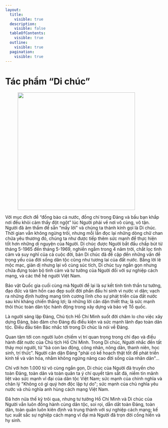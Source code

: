 ```yaml
---
layout:
  title:
    visible: true
  description:
    visible: false
  tableOfContents:
    visible: true
  outline:
    visible: true
  pagination:
    visible: true
---
```


# Tác phẩm “Di chúc”

<figure><img src="https://tinhuyquangtri.vn/ckfinder/userfiles/images/dc.jpg" alt="" width="375"><figcaption></figcaption></figure>

Với mục đích để “đồng bào cả nước, đồng chí trong Đảng và bầu bạn khắp nơi đều khỏi cảm thấy đột ngột” lúc Người phải về nơi vô cùng, vô tận. Người đã âm thầm để sẵn “mấy lời” và chúng ta thành kính gọi là Di chúc. Thời gian vẫn không ngừng trôi, nhưng mỗi lần đọc lại những dòng chữ chan chứa yêu thương đó, chúng ta như được tiếp thêm sức mạnh để thực hiện tốt hơn những di nguyện của Người. Di chúc được Người bắt đầu chấp bút từ tháng 5-1965 đến tháng 5-1969, nghiền ngẫm trong 4 năm trời, chắt lọc tình cảm và suy nghĩ của cả cuộc đời, bản Di chúc đã đề cập đến những vấn đề trọng yếu của đời sống dân tộc cũng như tương lai của đất nước. Bằng lời lẽ mộc mạc, giản dị nhưng lại vô cùng súc tích, Di chúc tuy ngắn gọn nhưng chứa đựng toàn bộ tình cảm và tư tưởng của Người đối với sự nghiệp cách mạng, và các thế hệ người Việt Nam.

Bảo vật Quốc gia cuối cùng mà Người để lại là sự kết tinh tinh thần tư tưởng, đạo đức và tâm hồn cao đẹp suốt đời phấn đấu hi sinh vì nước vì dân; vạch ra những định hướng mang tính cương lĩnh cho sự phát triển của đất nước sau khi kháng chiến thắng lợi; là những lời căn dặn thiết tha; là sức mạnh thôi thúc toàn dân tộc hành động trong xây dựng và bảo vệ Tổ quốc.

Là người sáng lập Đảng, Chủ tịch Hồ Chí Minh suốt đời chăm lo cho việc xây dựng Đảng, bảo đảm cho Đảng đủ điều kiện và sức mạnh lãnh đạo toàn dân tộc. Điều đầu tiên Bác nhắc tới trong Di chúc là nói về Đảng.

Quan tâm tới con người luôn chiếm vị trí quan trọng trong chỉ đạo và điều hành đất nước của Chủ tịch Hồ Chí Minh. Trong Di chúc, Người nhắc đến tất thảy mọi người, từ "bà con lao động, công nhân, nông dân, thanh niên, học sinh, trí thức". Người căn dặn Đảng "phải có kế hoạch thật tốt để phát triển kinh tế và văn hóa, nhằm không ngừng nâng cao đời sống của nhân dân"...

Chỉ với hơn 1.000 từ vô cùng ngắn gọn, Di chúc của Người đã truyền cho toàn Đảng, toàn dân và toàn quân ta ý chí quyết tâm sắt đá, niềm tin mãnh liệt vào sức mạnh vĩ đại của dân tộc Việt Nam; sức mạnh của chính nghĩa và chân lý "Không có gì quý hơn độc lập tự do"; sức mạnh của chủ nghĩa yêu nước và chủ nghĩa anh hùng cách mạng Việt Nam.

Đã hơn nửa thế kỷ trôi qua, nhưng tư tưởng Hồ Chí Minh và Di chúc của Người vẫn luôn đồng hành cùng dân tộc, soi rọi, dẫn dắt toàn Đảng, toàn dân, toàn quân luôn kiên định và trung thành với sự nghiệp cách mạng; kế tục xuất sắc sự nghiệp cách mạng vĩ đại mà Người đã trọn đời cống hiến và hy sinh.
